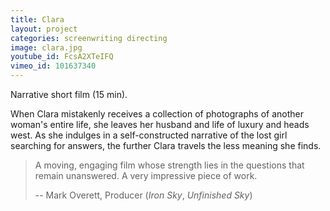 ```yaml
---
title: Clara
layout: project
categories: screenwriting directing
image: clara.jpg
youtube_id: FcsA2XTeIFQ
vimeo_id: 101637340
---
```


Narrative short film (15 min).

When Clara mistakenly receives a collection of photographs of another woman's
entire life, she leaves her husband and life of luxury and heads west. As she
indulges in a self-constructed narrative of the lost girl searching for
answers, the further Clara travels the less meaning she finds.

> A moving, engaging film whose strength lies in the questions that remain
> unanswered. A very impressive piece of work.
>
> -- Mark Overett, Producer (_Iron Sky_, _Unfinished Sky_)
